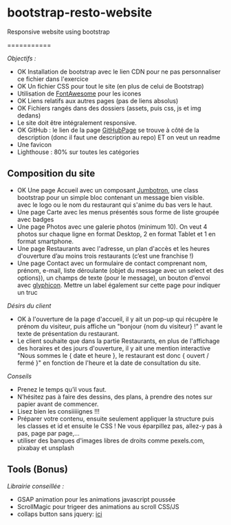 # bootstrap-resto-website
Responsive website using bootstrap  

===========



_Objectifs :_   

* OK Installation de bootstrap avec le lien CDN pour ne pas personnaliser ce fichier dans l'exercice  
* OK Un fichier CSS pour tout le site (en plus de celui de Bootstrap)  
* Utilisation de [FontAwesome](https://fontawesome.com/start) pour les icones  
* OK Liens relatifs aux autres pages (pas de liens absolus)  
* OK Fichiers rangés dans des dossiers (assets, puis css, js et img dedans)  
* Le site doit être intégralement responsive.  
* OK GitHub : le lien de la page [GitHubPage](https://cevaho.github.io/bootstrap-resto-website/) se trouve à côté de la description (donc il faut une description au repo) ET on veut un readme  
* Une favicon  
* Lighthouse : 80% sur toutes les catégories  

## Composition du site

* OK Une page Accueil avec un composant [Jumbotron](http://www.conseil-webmaster.com/formation/bootstrap/jumbotron-bootstrap.php), une class bootstrap pour un simple bloc contenant un message bien visible.  
		avec le logo ou le nom du restaurant qui s'anime du bas vers le haut.  
* Une page Carte avec les menus présentés sous forme de liste groupée avec badges  
* Une page Photos avec une galerie photos (minimum 10). 
		On veut 4 photos sur chaque ligne en format Desktop, 2 en format Tablet et 1 en format smartphone.  
* Une page Restaurants avec l'adresse, un plan d'accès et les heures d'ouverture 
		d’au moins trois restaurants (c’est une franchise !)  
* Une page Contact avec un formulaire de contact 
		comprenant nom, prénom, e-mail, liste déroulante (objet du message avec un select et des options)), un champs de texte (pour le message), un bouton d'envoi avec [glyphicon](http://www.conseil-webmaster.com/formation/bootstrap/glyphicons-bootstrap.php). Mettre un label également sur cette page pour indiquer un truc

_Désirs du client_

* OK à l'ouverture de la page d'accueil, il y ait un pop-up qui récupère le prénom du visiteur, 
		puis affiche un "bonjour {nom du visiteur} !" avant le texte de présentation du restaurant.  
* Le client souhaite que dans la partie Restaurants, en plus de l'affichage des horaires et des jours d'ouverture, 
		il y ait une mention interactive "Nous sommes le { date et heure }, le restaurant est donc { ouvert / fermé }" en fonction de l'heure et la date de consultation du site.

_Conseils_

* Prenez le temps qu’il vous faut.  
* N’hésitez pas à faire des dessins, des plans, à prendre des notes sur papier avant de commencer.  
* Lisez bien les consiiiiignes !!!  
* Préparer votre contenu, ensuite seulement appliquer la structure puis les classes et id et ensuite le CSS ! Ne vous éparpillez pas, allez-y pas à pas, page par page,...
* utiliser des banques d'images libres de droits comme pexels.com, pixabay et unsplash

## Tools (Bonus)

_Librairie conseillée :_

* GSAP animation pour les animations javascript poussée
* ScrollMagic pour trigeer des animations au scroll CSS/JS
* collaps button sans jquery: [ici](https://davidwalsh.name/demo/css-slide.php)

